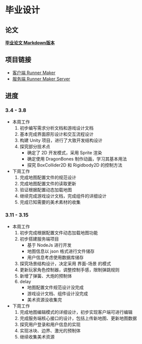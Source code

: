 # 毕业设计

## 论文
**[毕业论文 Markdown版本](https://github.com/WhiskyHou/GraduationPaper/blob/master/4-%E8%AE%BA%E6%96%87%EF%BC%88MarkDown%EF%BC%89.md)**

## 项目链接
* [客户端 Runner Maker](https://github.com/WhiskyHou/RunnerMaker)
* [服务端 Runner Maker Server](https://github.com/WhiskyHou/RunnerMakerServer)

## 进度
### 3.4 - 3.8
* 本周工作
    1. 初步编写需求分析文档和游戏设计文档
    2. 基本完成界面原形设计和交互流程设计
    3. 构建 Unity 项目，进行了大致开发结构设计
    4. 探究部分技术点
        * 确定了 2D 开发模式，采用 Sprite 渲染
        * 确定使用 DragonBones 制作动画，学习其基本用法
        * 探究 BoxCollider2D 和 Rigidbody2D 的控制方法
* 下周工作
    1. 完成地图配置文件的规范设计
    2. 完成地图配置文件的读取更新
    3. 验证根据配置动态加载地图
    4. 继续完成游戏设计文档，完成组件的详细设计
    5. 完成已知需要的美术素材的收集

### 3.11 - 3.15
* 本周工作
    1. 初步完成根据配置文件动态加载地图功能
    2. 初步搭建服务端项目
        * 基于 NodeJs 进行开发
        * 地图信息以 json 格式进行文件储存
        * 用户信息考虑使用数据库储存
    3. 探究场景结构设计，决定采用 界面-场景 的模式
    4. 更新玩家角色控制器，调整控制手感，限制弹跳规则
    5. 新增了弹簧、大炮的预制体
    6. delay
        * 地图配置文件规范设计没完成
        * 游戏设计文档、组件设计没完成
        * 美术资源没收集完
* 下周工作
    1. 完成地图编辑模式的详细设计，初步实现客户端可进行编辑
    2. 完成服务端核心接口的设计，包括上传新地图、更新地图数据
    3. 探究用户登录和用户信息的实现
    4. 实现冰块、边界、激光的预制体
    5. 继续收集美术资源